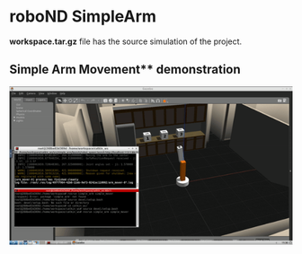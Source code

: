 # roboND SimpleArm
**workspace.tar.gz** file has the source simulation of the project.

## Simple Arm Movement** demonstration 
![alt text](https://github.com/Jash-Diyora/roboND-SimpleArm/blob/main/ArmGIF.gif)
